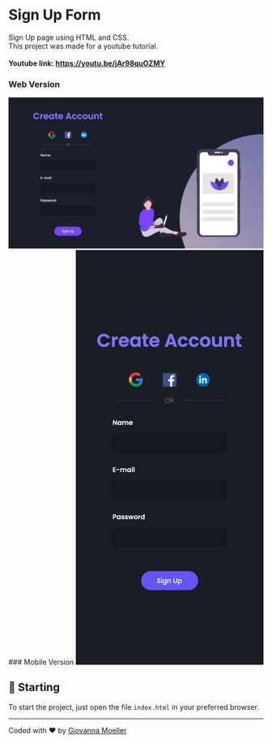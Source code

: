 
# Sign Up Form

Sign Up page using HTML and CSS.<br />
This project was made for a youtube tutorial.<br /><br/>
**Youtube link: https://youtu.be/jAr98quOZMY**
### Web Version
<img src="assets/final.png" alt="Web Version"/>
### Mobile Version

<img src="assets/final-mobile.png" alt="Mobile Version"/>

## 🚀 Starting

To start the project, just open the file `index.html` in your preferred browser.

---
Coded with ❤️  by [Giovanna Moeller](https://github.com/giovannamoeller)
